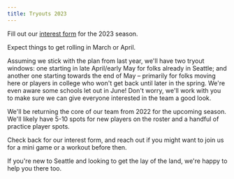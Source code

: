 ```yaml
---
title: Tryouts 2023
---
```


Fill out our [interest form](https://forms.gle/mXe2dbm9eD8o33kL7) for the 2023 season.


Expect things to get rolling in March or April.

Assuming we stick with the plan from last year, we'll have two tryout windows:
one starting in late April/early May for folks already in Seattle;
and another one starting towards the end of May – primarily for folks
moving here or players in college who won't get back until later in the spring.
We're even aware some schools let out in June! Don't worry, we'll work with you
to make sure we can give everyone interested in the team a good look.

We'll be returning the core of our team from 2022 for the upcoming season.
We'll likely have 5-10 spots for new players on the roster and a handful of
practice player spots.

Check back for our interest form, and reach out if you might want to join us
for a mini game or a workout before then.

If you're new to Seattle and looking to get the lay of the land, we're happy
to help you there too.